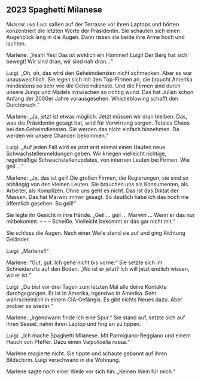 ## **2023** Spaghetti Milanese

<span style="font-variant:small-caps;">Marlene und Luigi</span> saßen auf der Terrasse vor ihren Laptops und hörten konzentriert die letzten Worte der Präsidentin.
Sie schauten sich einen Augenblick lang in die Augen.
Dann rissen sie beide ihre Arme hoch und lachten.

Marlene: „Yeah!
Yes!
Das ist wirklich ein Hammer!
Luigi!
Der Berg hat sich bewegt!
Wir sind dran, wir sind nah dran...“

Luigi: „Oh, oh, das wird den Geheimdiensten nicht schmecken.
Aber es war unausweichlich.
Sie legen sich mit den Top-Firmen an, die braucht Amerika mindestens so sehr wie die Geheimdienste.
Und die Firmen sind durch unsere Jungs und Mädels inzwischen so richtig wund.
Das hat Julian schon Anfang der 2000er Jahre vorausgesehen: Whistleblowing schafft den Durchbruch.“

Marlene: „Ja, jetzt ist etwas möglich.
Jetzt müssen wir dran bleiben.
Das, was die Präsidentin gesagt hat, wird für Verwirrung sorgen.
Totales Chaos bei den Geheimdiensten.
Sie werden das nicht einfach hinnehmen.
Da werden wir unsere Chancen bekommen.“

Luigi: „Auf jeden Fall wird es jetzt erst einmal einen Haufen neue Schwachstellenmeldungen geben.
Wir kriegen vielleicht richtige, regelmäßige Schwachstellenupdates, von internen Leuten bei Firmen.
Wie geil ...“

Marlene: „Ja, das ist geil!
Die großen Firmen, die Regierungen, sie sind so abhängig von den kleinen Leuten.
Sie brauchen uns als Konsumenten, als Arbeiter, als Komplizen.
Ohne uns geht es nicht.
Das ist das Diktat der Massen.
Das hat Marwin immer gesagt.
So deutlich habe ich das noch nie öffentlich gesehen.
So geil!“

Sie legte ihr Gesicht in ihre Hände.
„Geil ... geil ... Marwin ... Wenn er das nur mitbekommt. – – – Scheiße.
Vielleicht bekommt er das gar nicht mit.“

Sie schloss die Augen.
Nach einer Weile stand sie auf und ging Richtung Geländer.

Luigi: „Marlene!!“

Marlene: “Gut, gut.
Ich gehe nicht bis vorne.“
Sie setzte sich im Schneidersitz auf den Boden.
„Wo ist er jetzt?
Ich will jetzt endlich wissen, wo er ist.“

Luigi: „Du bist vor drei Tagen zum letzten Mal alle deine Kontakte durchgegangen.
Er ist in Amerika, irgendwo in Amerika.
Sehr wahrscheinlich in einem CIA-Gefängis.
Es gibt nichts Neues dazu.
Aber probier es wieder.“

Marlene: „Irgendwann finde ich eine Spur.“
Sie stand auf, setzte sich auf ihren Sessel, nahm ihren Laptop und fing an zu tippen.

Luigi: „Ich mache Spaghetti Milanese.
Mit Parmigiano-Reggiano und einem Hauch von Pfeffer.
Dazu einen Valpolicella rossa.“

Marlene reagierte nicht.
Sie tippte und schaute gebannt auf ihren Bildschirm.
Luigi verschwand in die Wohnung.

Marlene sagte nach einer Weile vor sich hin: „Keinen Wein für mich.“
